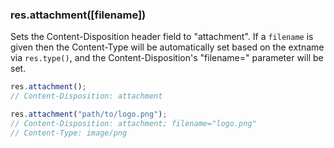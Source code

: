 <h3 id='res.attachment'>res.attachment([filename])</h3>

Sets the Content-Disposition header field to "attachment". If
a `filename` is given then the Content-Type will be
automatically set based on the extname via `res.type()`,
and the Content-Disposition's "filename=" parameter will be set.

```js
res.attachment();
// Content-Disposition: attachment

res.attachment("path/to/logo.png");
// Content-Disposition: attachment; filename="logo.png"
// Content-Type: image/png
```

